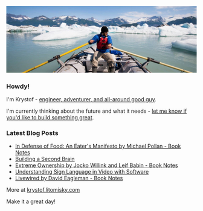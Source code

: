 ![Krystof on an Adventure!](https://raw.githubusercontent.com/krystofl/krystofl/master/banner.jpg)

### Howdy!

I'm Krystof -
[engineer, adventurer, and all-around good guy](https://krystof.litomisky.com/about/?utm_source=krystofl_github).

I'm currently thinking about the future and what it needs -
[let me know if you'd like to build something great](https://krystof.litomisky.com/contact/?utm_source=krystofl_github).

### Latest Blog Posts
- [In Defense of Food: An Eater's Manifesto by Michael Pollan - Book Notes](https://krystof.litomisky.com/2021/09/11/in-defense-of-food-book-notes/?utm_source=krystofl_github)
- [Building a Second Brain](https://krystof.litomisky.com/2021/05/16/building-a-second-brain/?utm_source=krystofl_github)
- [Extreme Ownership by Jocko Willink and Leif Babin - Book Notes](https://krystof.litomisky.com/2021/03/23/extreme-ownership-book-notes/?utm_source=krystofl_github)
- [Understanding Sign Language in Video with Software](https://krystof.litomisky.com/2021/02/21/ASL-understanding-in-video/?utm_source=krystofl_github)
- [Livewired by David Eagleman - Book Notes](https://krystof.litomisky.com/2020/12/25/livewired-book-notes/?utm_source=krystofl_github)

More at [krystof.litomisky.com](https://krystof.litomisky.com/?utm_source=krystofl_github)


Make it a great day!
